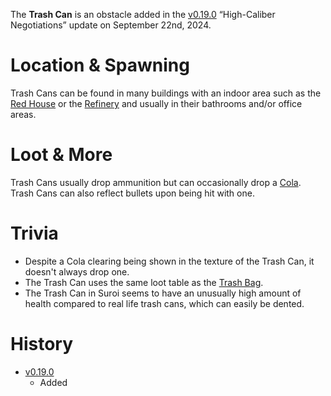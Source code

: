 The **Trash Can** is an obstacle added in the [v0.19.0](https://github.com/HasangerGames/suroi/releases/tag/v0.19.0) “High-Caliber Negotiations” update on September 22nd, 2024.

# Location & Spawning  

Trash Cans can be found in many buildings with an indoor area such as the [Red House](/buildings/red_houses) or the [Refinery](/buildings/refinery) and usually in their bathrooms and/or office areas.

# Loot & More  

Trash Cans usually drop ammunition but can occasionally drop a [Cola](/healing/cola). Trash Cans can also reflect bullets upon being hit with one.

# Trivia

- Despite a Cola clearing being shown in the texture of the Trash Can, it doesn't always drop one.
- The Trash Can uses the same loot table as the [Trash Bag](/obstacles/trash_bag). 
- The Trash Can in Suroi seems to have an unusually high amount of health compared to real life trash cans, which can easily be dented.

# History  

- [v0.19.0](https://github.com/HasangerGames/suroi/releases/tag/v0.19.0)  
  - Added  
